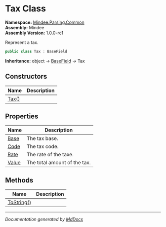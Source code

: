 ﻿<!--  
  <auto-generated>   
    The contents of this file were generated by a tool.  
    Changes to this file may be list if the file is regenerated  
  </auto-generated>   
-->

# Tax Class

**Namespace:** [Mindee.Parsing.Common](../index.md)  
**Assembly:** Mindee  
**Assembly Version:** 1.0.0\-rc1

Represent a tax.

```csharp
public class Tax : BaseField
```

**Inheritance:** object → [BaseField](../BaseField/index.md) → Tax

## Constructors

| Name                           | Description |
| ------------------------------ | ----------- |
| [Tax()](constructors/index.md) |             |

## Properties

| Name                         | Description                  |
| ---------------------------- | ---------------------------- |
| [Base](properties/Base.md)   | The tax base.                |
| [Code](properties/Code.md)   | The tax code.                |
| [Rate](properties/Rate.md)   | The rate of the taxe.        |
| [Value](properties/Value.md) | The total amount of the tax. |

## Methods

| Name                              | Description |
| --------------------------------- | ----------- |
| [ToString()](methods/ToString.md) |             |

___

*Documentation generated by [MdDocs](https://github.com/ap0llo/mddocs)*
